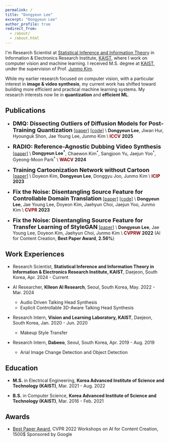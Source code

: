 ```yaml
---
permalink: /
title: "Dongyeun Lee"
excerpt: "Dongyeun Lee"
author_profile: true
redirect_from:
  - /about/
  - /about.html
---
```

I'm Research Scientist at [Statistical Inference and Information Theory](http://siit.kaist.ac.kr/) in Information & Electronics Research Institute, [KAIST](https://www.kaist.ac.kr/), where I work on computer vision and machine learning. 
I received M.S. degree at [KAIST](https://www.kaist.ac.kr/), under the supervision of Prof. [Junmo Kim](http://siit.kaist.ac.kr/Faculty).

While my earlier research focused on computer vision, with a particular interest in **image & video synthesis**, my current work has shifted toward building more efficient and practical machine learning systems. My research interests now lie in **quantization** and **efficient ML**.


## Publications
- **<font size="4">DMQ: Dissecting Outliers of Diffusion Models for Post-Training Quantization</font>** [[paper]](https://arxiv.org/abs/2507.12933) [[code]](https://github.com/LeeDongYeun/dmq) \\
**Dongyeun Lee<sup></sup>**, Jiwan Hur, Hyounguk Shon, Jae Young Lee, Junmo Kim \\
<span style="color:darkred">**ICCV**</span> **2025**

- **<font size="4">RADIO: Reference-Agnostic Dubbing Video Synthesis</font>** [[paper]](https://arxiv.org/abs/2309.01950) \\
**Dongyeun Lee<sup>*</sup>**, Chaewon Kim<sup>*</sup>, Sangjoon Yu, Jaejun Yoo<sup>&dagger;</sup>, Gyeong-Moon Park<sup>&dagger;</sup> \\
<span style="color:darkred">**WACV**</span> **2024**

- **<font size="4">Training Cartoonization Network without Cartoon</font>** [[paper]](https://ieeexplore.ieee.org/abstract/document/10223141) \\
Doyeon Kim, **Dongyeun Lee**, Donggyu Joo, Junmo Kim \\
<span style="color:darkred">**ICIP**</span> **2023**

- **<font size="4">Fix the Noise: Disentangling Source Feature for Controllable Domain Translation</font>**
[[paper]](https://openaccess.thecvf.com/content/CVPR2023/html/Lee_Fix_the_Noise_Disentangling_Source_Feature_for_Controllable_Domain_Translation_CVPR_2023_paper.html) [[code]](https://github.com/LeeDongYeun/FixNoise) \\
**Dongyeun Lee**, Jae Young Lee, Doyeon Kim, Jaehyun Choi, Jaejun Yoo, Junmo Kim \\
<span style="color:darkred">**CVPR**</span> **2023**

- **<font size="4">Fix the Noise: Disentangling Source Feature for Transfer Learning of StyleGAN</font>**
[[paper]](https://arxiv.org/abs/2204.14079) \\
**Dongyeun Lee**, Jae Young Lee, Doyeon Kim, Jaehyun Choi, Junmo Kim \\
<span style="color:darkred">**CVPRW**</span> **2022** (AI for Content Creation, **Best Paper Award**, **2.56%**)

## Work Experiences
- Research Scientist, **Statistical Inference and Information Theory in Information & Electronics Research Institute, KAIST**, Daejeon, South Korea, Apr. 2024 - Current
  
- AI Researcher, **Klleon AI Research**, Seoul, South Korea, May. 2022 - Mar. 2024
  - Audio Driven Talking Head Synthesis
  - Explicit Controllable 3D-Aware Talking Head Synthesis

- Research Intern, **Vision and Learning Laboratory, KAIST**, Daejeon, South Korea, Jan. 2020 - Jun. 2020
  - Makeup Style Transfer

- Research Intern, **Dabeeo**, Seoul, South Korea, Apr. 2019 - Aug. 2019
  - Arial Image Change Detection and Object Detection
<!-- <p style='text-align: right;'>Apr. 2019 - Aug. 2019</p> -->

## Education
- **M.S.** in Electrical Engineering, **Korea Advanced Institute of Science and Technology (KAIST)**, Mar. 2021 - Aug. 2022

- **B.S.** in Computer Science, **Korea Advanced Institute of Science and Technology (KAIST)**, Mar. 2016 - Feb. 2021

## Awards
- [Best Paper Award](images/CVPRW2022_award.jpeg), CVPR 2022 Workshops on AI for Content Creation, 1500$ Sponsored by Google

